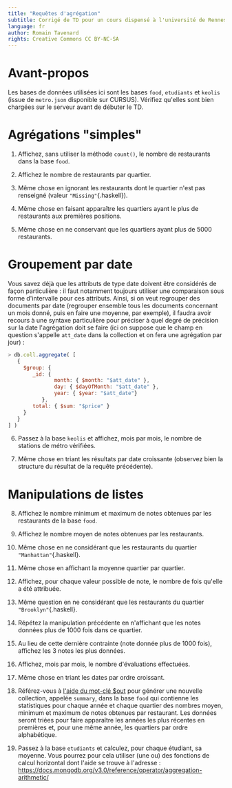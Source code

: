 ```yaml
---
title: "Requêtes d'agrégation"
subtitle: Corrigé de TD pour un cours dispensé à l'université de Rennes 2
language: fr
author: Romain Tavenard
rights: Creative Commons CC BY-NC-SA
---
```


# Avant-propos

Les bases de données utilisées ici sont les bases `food`, `etudiants` et `keolis` (issue de `metro.json` disponible sur CURSUS).
Vérifiez qu'elles sont bien chargées sur le serveur avant de débuter le TD.

# Agrégations "simples"

1. Affichez, sans utiliser la méthode `count()`, le nombre de restaurants dans la base `food`.

2. Affichez le nombre de restaurants par quartier.

3. Même chose en ignorant les restaurants dont le quartier n'est pas renseigné (valeur `"Missing"`{.haskell}).

4. Même chose en faisant apparaître les quartiers ayant le plus de restaurants aux premières positions.

5. Même chose en ne conservant que les quartiers ayant plus de 5000 restaurants.

# Groupement par date

Vous savez déjà que les attributs de type date doivent être considérés de façon particulière : il faut notamment toujours utiliser une comparaison sous forme d'intervalle pour ces attributs. Ainsi, si on veut regrouper des documents par date (regrouper ensemble tous les documents concernant un mois donné, puis en faire une moyenne, par exemple), il faudra avoir recours à une syntaxe particulière pour préciser à quel degré de précision sur la date l'agrégation doit se faire (ici on suppose que le champ en question s'appelle `att_date` dans la collection et on fera une agrégation par jour) :

```javascript
> db.coll.aggregate( [
   {
     $group: {
        _id: {
               month: { $month: "$att_date" },
               day: { $dayOfMonth: "$att_date" },
               year: { $year: "$att_date"}
           },
        total: { $sum: "$price" }
     }
   }
] )
```

6.	Passez à la base `keolis` et affichez, mois par mois, le nombre de stations de métro vérifiées.

7. Même chose en triant les résultats par date croissante (observez bien la structure du résultat de la requête précédente).

# Manipulations de listes

8. Affichez le nombre minimum et maximum de notes obtenues par les restaurants de la base `food`.

9. Affichez le nombre moyen de notes obtenues par les restaurants.

10. Même chose en ne considérant que les restaurants du quartier `"Manhattan"`{.haskell}.

11. Même chose en affichant la moyenne quartier par quartier.

12. Affichez, pour chaque valeur possible de note, le nombre de fois qu'elle a été attribuée.

13. Même question en ne considérant que les restaurants du quartier `"Brooklyn"`{.haskell}.

14. Répétez la manipulation précédente en n'affichant que les notes données plus de 1000 fois dans ce quartier.

15. Au lieu de cette dernière contrainte (note donnée plus de 1000 fois), affichez les 3 notes les plus données.

16. Affichez, mois par mois, le nombre d'évaluations effectuées.

17. Même chose en triant les dates par ordre croissant.

18. Référez-vous à [l'aide du mot-clé $out](https://docs.mongodb.org/manual/reference/operator/aggregation/out/#out-aggregation) pour générer une nouvelle collection, appelée `summary`, dans la base `food` qui contienne les statistiques pour chaque année et chaque quartier des nombres moyen, minimum et maximum de notes obtenues par restaurant. Les données seront triées pour faire apparaître les années les plus récentes en premières et, pour une même année, les quartiers par ordre alphabétique.

19. Passez à la base `etudiants` et calculez, pour chaque étudiant, sa moyenne. Vous pourrez pour cela utiliser (une ou) des fonctions de calcul horizontal dont l'aide se trouve à l'adresse : <https://docs.mongodb.org/v3.0/reference/operator/aggregation-arithmetic/>
